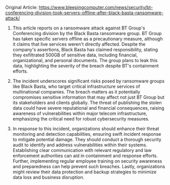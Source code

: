 Original Article: https://www.bleepingcomputer.com/news/security/bt-conferencing-division-took-servers-offline-after-black-basta-ransomware-attack/

1) This article reports on a ransomware attack against BT Group's Conferencing division by the Black Basta ransomware group. BT Group has taken specific servers offline as a precautionary measure, although it claims that live services weren't directly affected. Despite the company's assertions, Black Basta has claimed responsibility, stating they exfiltrated 500GB of sensitive data, including financial, organizational, and personal documents. The group plans to leak this data, highlighting the severity of the breach despite BT's containment efforts.

2) The incident underscores significant risks posed by ransomware groups like Black Basta, who target critical infrastructure services of multinational companies. The breach matters as it potentially compromises sensitive information that may affect not just BT Group but its stakeholders and clients globally. The threat of publishing the stolen data could have severe reputational and financial consequences, raising awareness of vulnerabilities within major telecom infrastructure, emphasizing the critical need for robust cybersecurity measures.

3) In response to this incident, organizations should enhance their threat monitoring and detection capabilities, ensuring swift incident response to mitigate potential damage. They should conduct a thorough security audit to identify and address vulnerabilities within their systems. Establishing clear communication with relevant regulatory and law enforcement authorities can aid in containment and response efforts. Further, implementing regular employee training on security awareness and preparedness can help prevent such breaches. Lastly, organizations might review their data protection and backup strategies to minimize data loss and business disruption.